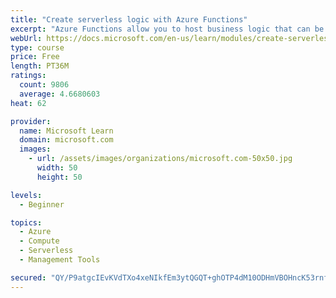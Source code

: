 ```yaml
---
title: "Create serverless logic with Azure Functions"
excerpt: "Azure Functions allow you to host business logic that can be executed without managing or provisioning server infrastructure"
webUrl: https://docs.microsoft.com/en-us/learn/modules/create-serverless-logic-with-azure-functions/
type: course
price: Free
length: PT36M
ratings:
  count: 9806
  average: 4.6680603
heat: 62

provider:
  name: Microsoft Learn
  domain: microsoft.com
  images:
    - url: /assets/images/organizations/microsoft.com-50x50.jpg
      width: 50
      height: 50

levels:
  - Beginner

topics:
  - Azure
  - Compute
  - Serverless
  - Management Tools

secured: "QY/P9atgcIEvKVdTXo4xeNIkfEm3ytQGQT+ghOTP4dM10ODHmVBOHncK53rnf3BxzLUeShBLa3k5wJkXP7iMeIXLFDz6s3kUXaNmrR2w7aI6OnN8DGXYFrdekmuYmzZ0essEpZb9bwE5XlZsJrz8T8ZJ07J5fH1v0Z/yqfYQ640U1P34gDMNd/5InWZ19tdRCcOGp8s+cO6YKrJAulopZl8AnBA/13OzGvX3AdLelPBLYxxHdx9D2bo2jm6eQ0JPrayMMwKv8zyCgDhaeNOlqCh42HkRukk3HWm9Rzi3cVIuXXK9AnLFrDnyQoNlivv8uVGv1xpZdF6Haqo6AGvTk8248BZilpHzj4IXXvocRcLnxcog/o/jHAaHBinoPI6NC4MoG/LV0rxgA96Qf/3edA1oZQpvG5egNtyH8EJo03g=;71T2dWiD5T+rCwjrOTTEkQ=="
---
```


